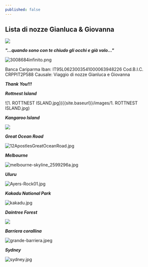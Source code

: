 ```yaml
---
published: false
---
```

## Lista di nozze Gianluca & Giovanna

![]({{site.baseurl}}/images/3008683201308131748431.jpg)

_**"...quando sono con te chiudo gli occhi e già volo..."**_

![3008684infinito.png]({{site.baseurl}}/images/3008684infinito.png)

Banca Cariparma
Iban: IT95L0623003541000063948226
Cod.B.I.C. CRPPIT2P588
Causale: Viaggio di nozze Gianluca e Giovanna

_**Thank You!!!**_

_**Rottnest Island**_

![1. ROTTNEST ISLAND.jpg]({{site.baseurl}}/images/1. ROTTNEST ISLAND.jpg)

_**Kangaroo Island**_

![]({{site.baseurl}}/images/ki%202.jpg)

_**Great Ocean Road**_

![12ApostlesGreatOceanRoad.jpg]({{site.baseurl}}/images/12ApostlesGreatOceanRoad.jpg)

_**Melbourne**_

![melbourne-skyline_2599296a.jpg]({{site.baseurl}}/images/melbourne-skyline_2599296a.jpg)

_**Uluru**_

![Ayers-Rock01.jpg]({{site.baseurl}}/images/Ayers-Rock01.jpg)

_**Kakadu National Park**_

![kakadu.jpg]({{site.baseurl}}/images/kakadu.jpg)

_**Daintree Forest**_

![]({{site.baseurl}}/images/cape%20trib.jpg)

_**Barriera corallina**_

![grande-barriera.jpeg]({{site.baseurl}}/images/grande-barriera.jpeg)

_**Sydney**_

![sydney.jpg]({{site.baseurl}}/images/sydney.jpg)


